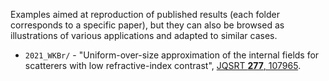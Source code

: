 Examples aimed at reproduction of published results (each folder corresponds to a specific paper), but they can also be browsed as illustrations of various applications and adapted to similar cases.
* `2021_WKBr/` - "Uniform-over-size approximation of the internal fields for scatterers with low refractive-index contrast", [JQSRT **277**, 107965](http://doi.org/10.1016/j.jqsrt.2021.107965).
